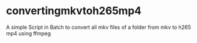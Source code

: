 # convertingmkvtoh265mp4
A simple Script in Batch to convert all mkv files of a folder from mkv to h265 mp4 using ffmpeg
